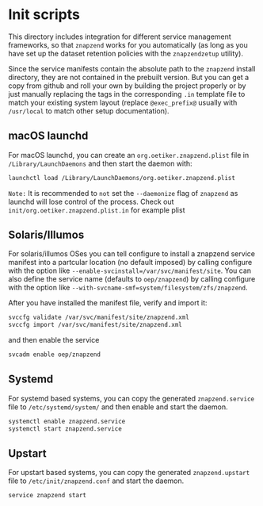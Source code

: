 # Init scripts

This directory includes integration for different service management
frameworks, so that ```znapzend``` works for you automatically (as
long as you have set up the dataset retention policies with the
```znapzendzetup``` utility).

Since the service manifests contain the absolute path to the
```znapzend``` install directory, they are not contained in the
prebuilt version.  But you can get a copy from github and roll
your own by building the project properly or by just manually
replacing the tags in the corresponding ```.in``` template file
to match your existing system layout (replace ```@exec_prefix@```
usually with ```/usr/local``` to match other setup documentation).

## macOS launchd

For macOS launchd, you can create an ```org.oetiker.znapzend.plist```
file in ```/Library/LaunchDaemons``` and then start the daemon with:

```sh
launchctl load /Library/LaunchDaemons/org.oetiker.znapzend.plist
```

```Note:``` It is recommended to ```not``` set the ```--daemonize``` flag of ```znapzend```
as launchd will lose control of the process. Check out ```init/org.oetiker.znapzend.plist.in```
for example plist

## Solaris/Illumos

For solaris/illumos OSes you can tell configure to install a znapzend
service manifest into a partcular location (no default imposed) by
calling configure with the option like
```--enable-svcinstall=/var/svc/manifest/site```.
You can also define the service name (defaults to ```oep/znapzend```)
by calling configure with the option like
```--with-svcname-smf=system/filesystem/zfs/znapzend```.

After you have installed the manifest file, verify and import it:

```sh
svccfg validate /var/svc/manifest/site/znapzend.xml
svccfg import /var/svc/manifest/site/znapzend.xml
```

and then enable the service

```sh
svcadm enable oep/znapzend
```

## Systemd

For systemd based systems, you can copy the generated ```znapzend.service```
file to ```/etc/systemd/system/``` and then enable and start the daemon.

```sh
systemctl enable znapzend.service
systemctl start znapzend.service
```

## Upstart

For upstart based systems, you can copy the generated ```znapzend.upstart```
file to ```/etc/init/znapzend.conf``` and start the daemon.

```sh
service znapzend start
```

